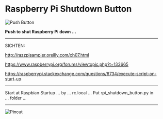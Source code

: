 # Raspberry Pi Shutdown Button

![Push Button](https://static.thenounproject.com/png/509859-200.png)

**Push to shut Raspberry Pi down ...**

---

SICHTEN: 

http://razzpisampler.oreilly.com/ch07.html

https://www.raspberrypi.org/forums/viewtopic.php?t=133665

https://raspberrypi.stackexchange.com/questions/8734/execute-script-on-start-up

---

Start at Raspbian Startup ... by ... rc.local ...
Put rpi_shutdown_button.py in ... folder ...

---

![Pinout](http://razzpisampler.oreilly.com/images/rpck_1101.png)

